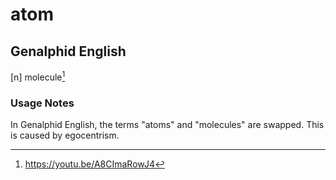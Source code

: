 # atom
## Genalphid English

[n] molecule[^1]

### Usage Notes

In Genalphid English, the terms "atoms" and "molecules" are swapped. This is caused by egocentrism.

[^1]: <https://youtu.be/A8CImaRowJ4>